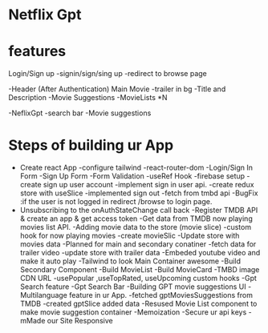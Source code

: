 # Netflix Gpt 

# features
Login/Sign up
  -signin/sign/sing up
  -redirect to browse page

-Header  (After Authentication)
Main Movie
  -trailer in bg
  -Title and Description
  -Movie Suggestions
     -MovieLists *N

-NeflixGpt 
  -search bar
  -Movie suggestions



# Steps of building ur App
- Create react App
-configure tailwind
-react-router-dom
-Login/Sign In Form 
-Sign Up Form 
-Form Validation
-useRef Hook
-firebase setup
-create sign up user account
-implement sign in user api.
-create redux store with useSlice
-implemented sign out
-fetch from tmbd api
-BugFix :if the user is not logged in redirect /browse to login page.
- Unsubscribing to the onAuthStateChange call back 
-Register TMDB API & create an app & get access token 
-Get data from TMDB now playing movies list API.
-Adding movie data to the store (movie slice)
-custom hook for now playing movies
-create movieSlic
-Update store with movies data
-Planned for main and secondary conatiner
-fetch data for trailer video
-update store with trailer data
-Embeded youtube video and make it auto play
-Tailwind to look Main Container awesome
-Build Secondary Component
-Build MovieList
-Build MovieCard
-TMBD image CDN URL
-usePopular ,useTopRated, useUpcoming custom hooks
-Gpt Search feature
-Gpt Search Bar
-Building GPT movie suggestions UI 
-Multilanguage feature in ur App.
-fetched gptMoviesSuggestions from TMDB
-created gptSlice added data
-Resused Movie List component to make movie suggestion container
-Memoization 
-Secure ur api keys
-mMade our Site Responsive









